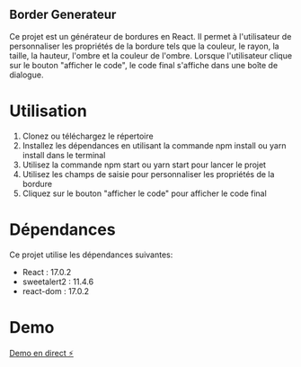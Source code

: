 ##  Border Generateur

Ce projet est un générateur de bordures en React. Il permet à l'utilisateur de personnaliser les propriétés de la bordure tels que la couleur, le rayon, la taille, la hauteur, l'ombre et la couleur de l'ombre. Lorsque l'utilisateur clique sur le bouton "afficher le code", le code final s'affiche dans une boîte de dialogue.




# Utilisation
1. Clonez ou téléchargez le répertoire
2. Installez les dépendances en utilisant la commande npm install ou yarn install dans le terminal
3. Utilisez la commande npm start ou yarn start pour lancer le projet
4. Utilisez les champs de saisie pour personnaliser les propriétés de la bordure
5. Cliquez sur le bouton "afficher le code" pour afficher le code final


# Dépendances
Ce projet utilise les dépendances suivantes:

- React : 17.0.2
- sweetalert2 : 11.4.6
- react-dom : 17.0.2



# Demo
[Demo en direct ⚡️](https://stackblitz.com/edit/react-xz9ztw)
